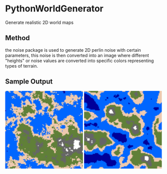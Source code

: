 # PythonWorldGenerator
Generate realistic 2D world maps

## Method
the noise package is used to generate 2D perlin noise with certain parameters, this noise is then converted into an image where different "heights" or noise values are converted into specific colors representing types of terrain.  

## Sample Output
<img src="output/sample1.png" height="250" width="250">

<img src="output/sample2.png" height="250" width="250">
